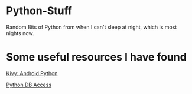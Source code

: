 Python-Stuff
============

Random Bits of Python from when I can't sleep at night, which is most nights now.

# Some useful resources I have found #

[Kivy: Android Python](http://kivy.org/#home)

[Python DB Access](http://www.tutorialspoint.com/python/python_database_access.htm)

